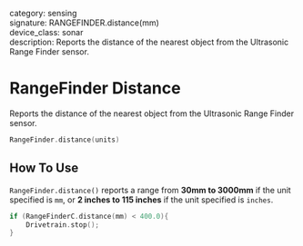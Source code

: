 category: sensing  
signature: RANGEFINDER.distance(mm)  
device_class: sonar  
description: Reports the distance of the nearest object from the Ultrasonic Range Finder sensor.

# RangeFinder Distance

Reports the distance of the nearest object from the Ultrasonic Range Finder sensor.

```cpp
RangeFinder.distance(units)
```

## How To Use

`RangeFinder.distance()` reports a range from **30mm to 3000mm** if the unit specified is `mm`, or **2 inches to 115 inches** if the unit specified is `inches`.

```cpp
if (RangeFinderC.distance(mm) < 400.0){
    Drivetrain.stop();
}
```
<advanced>
</advanced>